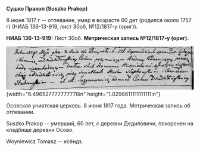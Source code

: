 **Сушко Пракоп (Suszko Prakop)**

8 июня 1817 г -- отпевание, умер в возрасте 60 дет (родился около 1757
г) (НИАБ 136-13-919, лист 30об, №12/1817-у (ориг)).

**НИАБ 136-13-919:** Лист 30об. **Метрическая запись №12/1817-у
(ориг).**

![](./media/5fa0be02cc3f881d9f9ed1406061abc195d38e04.png){width="6.496527777777778in"
height="1.0298611111111111in"}

Осовская униатская церковь. 8 июня 1817 года. Метрическая запись об
отпевании.

Suszko Prakop -- умерший, 60 лет, с деревни Дедиловичи, похоронен на
кладбище деревни Осово.

Woyniewicz Tomasz -- ксёндз.
